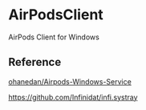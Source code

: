 # AirPodsClient
AirPods Client for Windows

## Reference
[ohanedan/Airpods-Windows-Service](https://github.com/ohanedan/Airpods-Windows-Service)


https://github.com/Infinidat/infi.systray
